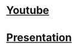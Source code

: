 # [Youtube](https://www.youtube.com/watch?v=3TVsYg1MyD4&ab_channel=Vitaliy)
# [Presentation](https://presentation-soblvsk.netlify.app/)
